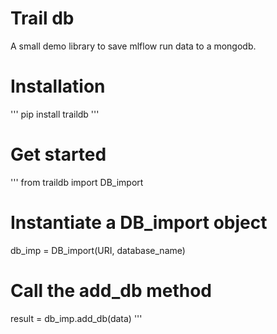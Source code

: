 # Trail db

A small demo library to save mlflow run data to a mongodb.

# Installation
'''
pip install traildb
'''
# Get started

'''
from traildb import DB_import

# Instantiate a DB_import object
db_imp = DB_import(URI, database_name)

# Call the add_db method
result = db_imp.add_db(data)
'''